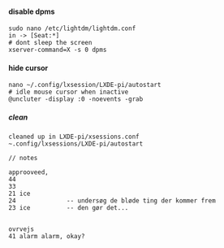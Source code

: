 
#### disable dpms
```
sudo nano /etc/lightdm/lightdm.conf
in -> [Seat:*]
# dont sleep the screen
xserver-command=X -s 0 dpms
```

#### hide cursor
```
nano ~/.config/lxsession/LXDE-pi/autostart
# idle mouse cursor when inactive
@uncluter -display :0 -noevents -grab
```

##### clean
```
cleaned up in LXDE-pi/xsessions.conf
~.config/lxsessions/LXDE-pi/autostart
```


```
// notes

approoveed,
44
33
21 ice
24              -- undersøg de bløde ting der kommer frem
23 ice          -- den gør det...


ovrvejs
41 alarm alarm, okay?
```
